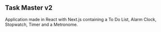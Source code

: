 ## Task Master v2

Application made in React with Next.js containing a To Do List, Alarm Clock, Stopwatch, Timer and a Metronome.
